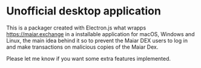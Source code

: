 # Unofficial desktop application

This is a packager created with Electron.js what wrapps https://maiar.exchange in a installable application for macOS, Windows and Linux,
the main idea behind it so to prevent the Maiar DEX users to log in and make transactions on malicious copies of the Maiar Dex.

Please let me know if you want some extra features implemented.